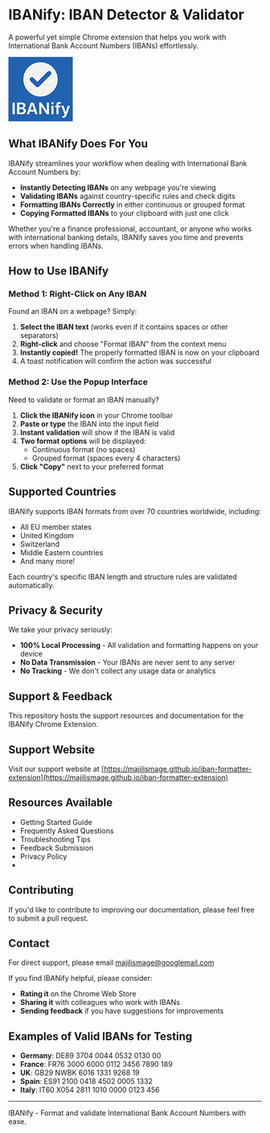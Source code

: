 # IBANify: IBAN Detector & Validator

A powerful yet simple Chrome extension that helps you work with International Bank Account Numbers (IBANs) effortlessly.

![IBANify Logo](icons/icon128.png)

## What IBANify Does For You

IBANify streamlines your workflow when dealing with International Bank Account Numbers by:

- **Instantly Detecting IBANs** on any webpage you're viewing
- **Validating IBANs** against country-specific rules and check digits
- **Formatting IBANs Correctly** in either continuous or grouped format
- **Copying Formatted IBANs** to your clipboard with just one click

Whether you're a finance professional, accountant, or anyone who works with international banking details, IBANify saves you time and prevents errors when handling IBANs.

## How to Use IBANify

### Method 1: Right-Click on Any IBAN

Found an IBAN on a webpage? Simply:
1. **Select the IBAN text** (works even if it contains spaces or other separators)
2. **Right-click** and choose "Format IBAN" from the context menu
3. **Instantly copied!** The properly formatted IBAN is now on your clipboard
4. A toast notification will confirm the action was successful

### Method 2: Use the Popup Interface

Need to validate or format an IBAN manually?
1. **Click the IBANify icon** in your Chrome toolbar
2. **Paste or type** the IBAN into the input field
3. **Instant validation** will show if the IBAN is valid
4. **Two format options** will be displayed:
    - Continuous format (no spaces)
    - Grouped format (spaces every 4 characters)
5. **Click "Copy"** next to your preferred format

## Supported Countries

IBANify supports IBAN formats from over 70 countries worldwide, including:
- All EU member states
- United Kingdom
- Switzerland
- Middle Eastern countries
- And many more!

Each country's specific IBAN length and structure rules are validated automatically.

## Privacy & Security

We take your privacy seriously:
- **100% Local Processing** - All validation and formatting happens on your device
- **No Data Transmission** - Your IBANs are never sent to any server
- **No Tracking** - We don't collect any usage data or analytics

## Support & Feedback
This repository hosts the support resources and documentation for the IBANify Chrome Extension.

## Support Website

Visit our support website at [https://majilismage.github.io/iban-formatter-extension](https://majilismage.github.io/iban-formatter-extension)

## Resources Available

- Getting Started Guide
- Frequently Asked Questions
- Troubleshooting Tips
- Feedback Submission
- Privacy Policy
- 
## Contributing

If you'd like to contribute to improving our documentation, please feel free to submit a pull request.

## Contact

For direct support, please email [majilismage@googlemail.com](mailto:majilismage@googlemail.com)

If you find IBANify helpful, please consider:
- **Rating it** on the Chrome Web Store
- **Sharing it** with colleagues who work with IBANs
- **Sending feedback** if you have suggestions for improvements

## Examples of Valid IBANs for Testing

- **Germany**: DE89 3704 0044 0532 0130 00
- **France**: FR76 3000 6000 0112 3456 7890 189
- **UK**: GB29 NWBK 6016 1331 9268 19
- **Spain**: ES91 2100 0418 4502 0005 1332
- **Italy**: IT60 X054 2811 1010 0000 0123 456

---

IBANify - Format and validate International Bank Account Numbers with ease.